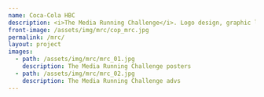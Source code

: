 ```yaml
---
name: Coca-Cola HBC
description: <i>The Media Running Challenge</i>. Logo design, graphic layout.
front-image: /assets/img/mrc/cop_mrc.jpg
permalink: /mrc/
layout: project
images:
  - path: /assets/img/mrc/mrc_01.jpg
    description: The Media Running Challenge posters
  - path: /assets/img/mrc/mrc_02.jpg
    description: The Media Running Challenge advs
---
```

